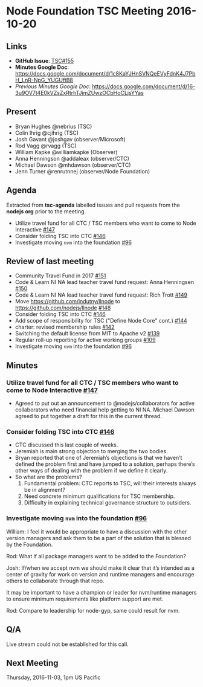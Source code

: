 # Node Foundation TSC Meeting 2016-10-20

## Links

* **GitHub Issue**: [TSC#155](https://github.com/nodejs/TSC/issues/155)
* **Minutes Google Doc**: <https://docs.google.com/document/d/1c8KaYJHnSVNQeEVyFdnK4J7PbH_LnR-NpG_YUGUftB8>
* _Previous Minutes Google Doc_: <https://docs.google.com/document/d/16-3u9OV7t4E0kVZsZxRtrhTJimZUwzOCbHoCLjsYYas>

## Present

* Bryan Hughes @nebrius (TSC)
* Colin Ihrig @cjihrig (TSC)
* Josh Gavant @joshgav (observer/Microsoft)
* Rod Vagg @rvagg (TSC)
* William Kapke @williamkapke (Observer)
* Anna Henningson @addaleax (observer/CTC)
* Michael Dawson @mhdawson (observer/CTC)
* Jenn Turner @renrutnnej (observer/Node Foundation)

## Agenda

Extracted from **tsc-agenda** labelled issues and pull requests from the **nodejs org** prior to the meeting.

* Utilize travel fund for all CTC / TSC members who want to come to Node Interactive [#147](https://github.com/nodejs/TSC/issues/147)
* Consider folding TSC into CTC [#146](https://github.com/nodejs/TSC/issues/146)
* Investigate moving `nvm` into the foundation [#96](https://github.com/nodejs/TSC/issues/96)

## Review of last meeting

* Community Travel Fund in 2017 [#151](https://github.com/nodejs/TSC/issues/151)
* Code & Learn NI NA lead teacher travel fund request: Anna Henningsen [#150](https://github.com/nodejs/TSC/issues/150)
* Code & Learn NI NA lead teacher travel fund request: Rich Trott [#149](https://github.com/nodejs/TSC/issues/149)
* Move https://github.com/indutny/llnode to https://github.com/nodejs/llnode [#148](https://github.com/nodejs/TSC/issues/148)
* Consider folding TSC into CTC [#146](https://github.com/nodejs/TSC/issues/146)
* Add scope of responsibility for TSC ("Define Node Core" cont.) [#144](https://github.com/nodejs/TSC/pull/144)
* charter: revised membership rules [#142](https://github.com/nodejs/TSC/pull/142)
* Switching the default license from MIT to Apache v2 [#139](https://github.com/nodejs/TSC/issues/139)
* Regular roll-up reporting for active working groups [#109](https://github.com/nodejs/TSC/issues/109)
* Investigate moving `nvm` into the foundation [#96](https://github.com/nodejs/TSC/issues/96)

## Minutes

### Utilize travel fund for all CTC / TSC members who want to come to Node Interactive [#147](https://github.com/nodejs/TSC/issues/147)

* Agreed to put out an announcement to @nodejs/collaborators for active collaborators who need financial help getting to NI NA. Michael Dawson agreed to put together a draft for this in the current thread.

### Consider folding TSC into CTC [#146](https://github.com/nodejs/TSC/issues/146)

* CTC discussed this last couple of weeks.
* Jeremiah is main strong objection to merging the two bodies.
* Bryan reported that one of Jeremiah’s objections is that we haven’t defined the problem first and have jumped to a solution, perhaps there’s other ways of dealing with the problem if we define it clearly.
* So what are the problems?
    1. Fundamental problem: CTC reports to TSC, will their interests always be in alignment?
    2. Need concrete minimum qualifications for TSC membership.
    3. Difficulty in explaining technical governance structure to outsiders.

### Investigate moving `nvm` into the foundation [#96](https://github.com/nodejs/TSC/issues/96)

William: I feel it would be appropriate to have a discussion with the other version managers and ask them to be a part of the solution that is blessed by the Foundation.

Rod: What if all package managers want to be added to the Foundation?

Josh: If/when we accept nvm we should make it clear that it’s intended as a center of gravity for work on version and runtime managers and encourage others to collaborate through that repo.

It may be important to have a champion or leader for nvm/runtime managers to ensure minimum requirements like platform support are met.

Rod: Compare to leadership for node-gyp, same could result for nvm.

## Q/A

Live stream could not be established for this call.

## Next Meeting

Thursday, 2016-11-03, 1pm US Pacific
